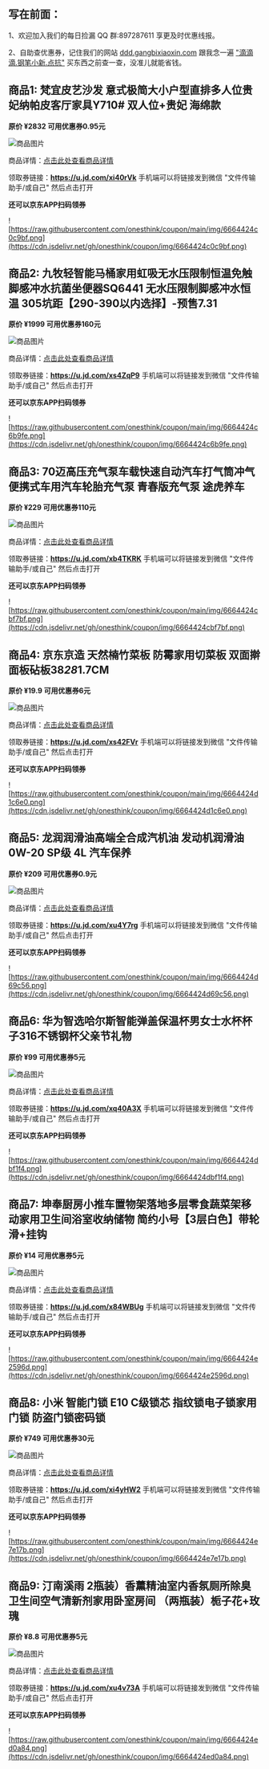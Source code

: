 ## 写在前面：

1、欢迎加入我们的每日捡漏 QQ 群:897287611 享更及时优惠线报。

2、自助查优惠券，记住我们的网站 [ddd.gangbixiaoxin.com](https://ddd.gangbixiaoxin.com) 跟我念一遍 ["滴滴滴.钢笔小新.点抗"](https://ddd.gangbixiaoxin.com) 买东西之前查一查，没准儿就能省钱。

## 商品1: 梵宜皮艺沙发 意式极简大小户型直排多人位贵妃纳帕皮客厅家具Y710# 双人位+贵妃 海绵款

**原价 ¥2832 可用优惠券0.95元**

![商品图片](http://img14.360buyimg.com/n1/jfs/t1/182648/1/45677/157739/664555a6Fc77257e3/0ecd91863f4e5f00.jpg)

商品详情：[点击此处查看商品详情](https://union-click.jd.com/jdc?e=1003156031&amp;p=JF8BARsJK1olXwQGVlxcDkMXBF8IGlodXgUGVF9VAE0UAV9MRANLAjZbERscSkAJHTdNTwcKBlMdBgABFksWAmcLGF8VXA4KUl1fFxJSXzI4aw1yD1kYVio4Ty12eyhxUhtmAA9eNFJROEonAG4IHFITWgALUW5cWEpHAj8JS1olXQYyFTBdCEMXA2sKGGsUbQYEVFhUDUwTCmwIElslXQ4FZInwsJ6dsrqAoo-L1dG784vUtJ-Ji184K1glXQcDVl5ZD0oVA184G2sWbVhsVQ1aDRsWU25mRhISXV4CHxczC0kSAW0LHFolXwcDVlxtOHtxeDlVfQFQCXF5JhUnbgB_dz1cZT8RIEdsVi4_UDN_fmZcRwMdXWNbUyQFOEsn)

领取券链接：**https://u.jd.com/xi40rVk** 手机端可以将链接发到微信 "文件传输助手/或自己" 然后点击打开

**还可以京东APP扫码领券**

![https://raw.githubusercontent.com/onesthink/coupon/main/img/6664424c0c9bf.png](https://cdn.jsdelivr.net/gh/onesthink/coupon/img/6664424c0c9bf.png)

## 商品2: 九牧轻智能马桶家用虹吸无水压限制恒温免触脚感冲水抗菌坐便器SQ6441 无水压限制脚感冲水恒温 305坑距【290-390以内选择】-预售7.31

**原价 ¥1999 可用优惠券160元**

![商品图片](http://img14.360buyimg.com/n1/jfs/t1/245146/7/11126/109316/6661ddd7F896e0dc9/cba926019fe2107a.jpg)

商品详情：[点击此处查看商品详情](https://union-click.jd.com/jdc?e=1003156031&amp;p=JF8BARgJK1olXwMLUFZbDEsfCl8IGlsUXQcBUVpYDkwQC19MRANLAjZbERscSkAJHTdNTwcKBlMdBgABFksWA24IGlgQWQMEU1lVFxJSXzI4HRBWQ05aP14-QwNDAjkJUh9CQ3J1AlJROEonAG4IHFITWgALUW5cWEpHAj8JS1olXQYyFTBaCEkRBV8JK1sTXQALUVlZAU8WBWk4G1MSbdGv7IvXuZ6furuWk4ys-tOL6IrDgHsnM2w4G1oUXwYGU19fCHsnA18LKwV7XFUEV1xfXEt5XiYPGwMQVFJsV1xbCUIVB2o4GVoUXwQyZG5fQy0VQw5uXSVxI3NhLQkaQQt0AyhUciN7X1RFNT0pYw9AYy1ySAVHGVgDZF5t)

领取券链接：**https://u.jd.com/xs4ZqP9** 手机端可以将链接发到微信 "文件传输助手/或自己" 然后点击打开

**还可以京东APP扫码领券**

![https://raw.githubusercontent.com/onesthink/coupon/main/img/6664424c6b9fe.png](https://cdn.jsdelivr.net/gh/onesthink/coupon/img/6664424c6b9fe.png)

## 商品3: 70迈高压充气泵车载快速自动汽车打气筒冲气便携式车用汽车轮胎充气泵 青春版充气泵 途虎养车

**原价 ¥229 可用优惠券110元**

![商品图片](http://img14.360buyimg.com/n1/jfs/t1/164713/29/39077/104238/64be2b93F652b4b69/012af6a2e1d41b55.jpg)

商品详情：[点击此处查看商品详情](https://union-click.jd.com/jdc?e=1003156031&amp;p=JF8BARkJK1olXwMLV1xfCk4SBl8IGlocWQUBXVZfDU0fBF9MRANLAjZbERscSkAJHTdNTwcKBlMdBgABFksWAmYMGFgcVQQHUlZaFxJSXzI4ASlRI11KK0A_aTVMZ25yfDluLlFnJFJROEonAG4IHFITWgALUW5cWEpHAj8JS1olXQYyFTBdCkIeAW44GmsVWwYEXVtaDEIQB20KK1sdWjbV-eaIgvrCi9bchdPC5KHX3eKJlsMnM18LK1sUXAQCUFlcCksnM284GGtLMwdRXF5fDB4QbTJBHFtNWVRHOl1fD0gQAWkNK1kUXAQAZG5tcj1DSix8TT0UGl0CNiAddz9oeggIbz9XMwR4KR8uaS1uVjFbYx9BXFFqVm5dOA)

领取券链接：**https://u.jd.com/xb4TKRK** 手机端可以将链接发到微信 "文件传输助手/或自己" 然后点击打开

**还可以京东APP扫码领券**

![https://raw.githubusercontent.com/onesthink/coupon/main/img/6664424cbf7bf.png](https://cdn.jsdelivr.net/gh/onesthink/coupon/img/6664424cbf7bf.png)

## 商品4: 京东京造 天然楠竹菜板 防霉家用切菜板 双面擀面板砧板38*28*1.7CM

**原价 ¥19.9 可用优惠券6元**

![商品图片](http://img14.360buyimg.com/n1/jfs/t1/230006/23/16359/77035/6659ac0cFd4bb0c77/83d4af3591b70cb3.jpg)

商品详情：[点击此处查看商品详情](https://union-click.jd.com/jdc?e=1003156031&amp;p=JF8BAQ8JK1olXwMLUV9dDkkRC18OGVoTXA4CZBoCUBVIMzZNXhpXVhgcDBsJVFRMVnBaRQcLWwQDUl9VCFRORjNVK1IWOnILMV4NajdfVxtuWAVRNQ9mKz5RBHsWM2wJG1wcWwEEXVttCRsWU25YGgsUbQYCZAgzCEoWAm4AHFwUXjYDZF5bCE0eBmgME1sUVQIyVFZaOJy6u7qCqo6d5NKc3Inkr56ev7uWk2slbQUyVF9cCksTBG4KG2slXTYBZAAzCRgQBj8JHQh7AE8FVAZUTxJ5AG0NGF8XVQUyVl9cCkknM196aDxJVGFYChc9AExjCml-bA1KDnB_XVczCj1uRAgMUgVrPE1JJiheSRttM284)

领取券链接：**https://u.jd.com/xs42FVr** 手机端可以将链接发到微信 "文件传输助手/或自己" 然后点击打开

**还可以京东APP扫码领券**

![https://raw.githubusercontent.com/onesthink/coupon/main/img/6664424d1c6e0.png](https://cdn.jsdelivr.net/gh/onesthink/coupon/img/6664424d1c6e0.png)

## 商品5: 龙润润滑油高端全合成汽机油 发动机润滑油 0W-20 SP级 4L 汽车保养

**原价 ¥209 可用优惠券0.9元**

![商品图片](http://img14.360buyimg.com/n1/jfs/t1/249354/24/10843/138018/6662d8a0Fc062b5ac/2a7c8c48e5afa3b2.jpg)

商品详情：[点击此处查看商品详情](https://union-click.jd.com/jdc?e=1003156031&amp;p=JF8BARUJK1olXwQAVV5fAU8SC18IGloUXAAKU15dC00nRzBQRQQlBENHFRxWFlVPRjtUBABAQlRcCEBdCUoWAmkAHFsVXgAdDRsBVXtKQm9KYDt-NWNHVw0ebRseVBN7XSNlUQoyVW5eCUsQCmkPHVIQbQdSVQ5cWEpHAl8IG2tXM9C73lpeAXsWM28OG10cWAEGXFxaCEwnA2cPK4y45dOI5YvVsZ-Ji7ixvI6c4dKc3G5tOEgnA24JGVsRWgcAVG5tCHsUMzFmGggTXwYHUAozVQIQAzdYXgJ7XgQAVFldAEwnAW4JGVklbTZ1XSgoDkpuCwZrGlhJBEdUDQk9UAlcR2ZmGTxmNHJEXCEfAU9qR2xpRgkVbQYy)

领取券链接：**https://u.jd.com/xu4Y7rg** 手机端可以将链接发到微信 "文件传输助手/或自己" 然后点击打开

**还可以京东APP扫码领券**

![https://raw.githubusercontent.com/onesthink/coupon/main/img/6664424d69c56.png](https://cdn.jsdelivr.net/gh/onesthink/coupon/img/6664424d69c56.png)

## 商品6: 华为智选哈尔斯智能弹盖保温杯男女士水杯杯子316不锈钢杯父亲节礼物

**原价 ¥99 可用优惠券5元**

![商品图片](http://img14.360buyimg.com/n1/jfs/t1/92048/35/43639/68248/6662b2b8Ff0c28bc8/74a134a9296280b6.jpg)

商品详情：[点击此处查看商品详情](https://union-click.jd.com/jdc?e=1003156031&amp;p=JF8BASgJK1olXwMEUltYCk8XA18IGloUXQAAVlhVCEgnRzBQRQQlBENHFRxWFlVPRjtUBABAQlRcCEBdCUoWA2kKGV0dXQUdDRsBVXtofRNwTg1XLWN1TlwDVk5JQmdVHC1lUQoyVW5eCUsQCmkPHVIQbQdSVQ5cWEpHAl8IG2tGM9K-64vUg5y_iLe5o4yU2NGuykKKt9LDi-E4GmsVWwYEXVtaDEMQAGgNK1sdWjbV-eaIgvrCi9bchdPC5KHX3eKJlsMnM18LK1sUXAQCUFlcCksnM284GGtLMwdRUl1YXEJEbTJBHFtND0EAOl1fDksSA2wPK1kUXAQAZG5tcBVqdwZhZy4QFFtxUy0pXSIQAglzXzpSMwQHVQEZdBhHfgpOeylJBn1lU25dOA)

领取券链接：**https://u.jd.com/xq40A3X** 手机端可以将链接发到微信 "文件传输助手/或自己" 然后点击打开

**还可以京东APP扫码领券**

![https://raw.githubusercontent.com/onesthink/coupon/main/img/6664424dbf1f4.png](https://cdn.jsdelivr.net/gh/onesthink/coupon/img/6664424dbf1f4.png)

## 商品7: 坤奉厨房小推车置物架落地多层零食蔬菜架移动家用卫生间浴室收纳储物 简约小号【3层白色】带轮滑+挂钩

**原价 ¥14 可用优惠券5元**

![商品图片](http://img14.360buyimg.com/n1/jfs/t1/247739/32/10038/290617/66586464Fed5c1e0f/97c4ecbd2bd132ae.png)

商品详情：[点击此处查看商品详情](https://union-click.jd.com/jdc?e=1003156031&amp;p=JF8BARsJK1olXwQEXVdbD00WAF8IGlocWQ4GXV5aDU8VC19MRANLAjZbERscSkAJHTdNTwcKBlMdBgABFksWAmYME18cXQEHUFxVFxJSXzI4QTlPFWBgHUA-Ug9XUD14UlsUOQ5VElJROEonAG4IHFITWgALUW5cWEpHAj8JS1olXQYyFTBdDUoRBmgBHmsUbQYEVFhUDUwQAm4KE14lXQ4FZInwsJ6dsrqAoo-L1dG784vUtJ-Ji184K1glXQcDVl5ZD0oVA184G2sWbVhsVQ1bCkoWV2lmRhISXV5UVB4zC0kSAGsAE10lXwcDVlxtOHtoYRRMZBJOD1VVFgEZbxxfcAxbQA9FGEZsVjU0exhfQAthXihCWXYAUgwEOEsn)

领取券链接：**https://u.jd.com/x84WBUg** 手机端可以将链接发到微信 "文件传输助手/或自己" 然后点击打开

**还可以京东APP扫码领券**

![https://raw.githubusercontent.com/onesthink/coupon/main/img/6664424e2596d.png](https://cdn.jsdelivr.net/gh/onesthink/coupon/img/6664424e2596d.png)

## 商品8: 小米 智能门锁 E10 C级锁芯 指纹锁电子锁家用门锁 防盗门锁密码锁

**原价 ¥749 可用优惠券30元**

![商品图片](http://img14.360buyimg.com/n1/jfs/t1/148432/22/35415/116941/6662e260Fdba71d48/b4ca8a042e3f17f2.jpg)

商品详情：[点击此处查看商品详情](https://union-click.jd.com/jdc?e=1003156031&amp;p=JF8BAR0JK1olXwMLU1ZUAUITAV8IGloUWA8EU1pdD0MnRzBQRQQlBENHFRxWFlVPRjtUBABAQlRcCEBdCUoWBmYOHF8VWg4dDRsBVXtHfzN9TiJ1CmUGKlg5SyxldxUBUxBlUQoyVW5eCUsQCmkPHVIQbQdSVQ5cWEpHAl8IG2tXM9KD6ojdip2Bo7izqgBAbQcyVFhdDkISBGgJG1IcWjYCXFlt3-av1uW5ztOsiZiKg-f63cKr1_GAK2slXjYCVV9fCE8QAm0IK2sVbQUyCjBcW0wSU25YGjVIFAECDAdbDiUUAWoKH1sTXjYAVV9fCnsnMxpPRSJTHl9XXFpbSSgRYC9rbDlKNlBDPDBfezQWZxttHVITVGF6FSI6DAInA18)

领取券链接：**https://u.jd.com/xi4yHW2** 手机端可以将链接发到微信 "文件传输助手/或自己" 然后点击打开

**还可以京东APP扫码领券**

![https://raw.githubusercontent.com/onesthink/coupon/main/img/6664424e7e17b.png](https://cdn.jsdelivr.net/gh/onesthink/coupon/img/6664424e7e17b.png)

## 商品9: 汀南溪雨 2瓶装）香薰精油室内香氛厕所除臭卫生间空气清新剂家用卧室房间 （两瓶装）栀子花+玫瑰

**原价 ¥8.8 可用优惠券5元**

![商品图片](http://img14.360buyimg.com/n1/jfs/t1/144483/9/34849/92786/641a9f51F3f857868/3731c0f43cede0ee.jpg)

商品详情：[点击此处查看商品详情](https://union-click.jd.com/jdc?e=1003156031&amp;p=JF8BARsJK1olXwQAVV1ZDUweAl8IGloSXQACVV1eDk8WB19MRANLAjZbERscSkAJHTdNTwcKBlMdBgABFksWAmgIHVsUXgUEUF9ZFxJSXzI4Xj5TJnRVByI-DA9rRxtWcyEPPX1EAlJROEonAG4IHFITWgALUW5cWEpHAj8JS1olXQYyFTBdCUoXC2cIHGsUbQYEVFhUDUwQAm0AEl0lXQ4FZInwsJ6dsrqAoo-L1dG784vUtJ-Ji184K1glXQcDVl5ZD0oVA184G2sWbVhsVQ1VCEoVVmdmRhISXV5aEQMzC0kQAGgMGFwlXwcDVlxtOHtfUQ8JcBpuC3xGFCopUDdLfRFVTVNGFn9sVggEdh92e2ZPQStxX1NXEFYjOEsn)

领取券链接：**https://u.jd.com/xu4v73A** 手机端可以将链接发到微信 "文件传输助手/或自己" 然后点击打开

**还可以京东APP扫码领券**

![https://raw.githubusercontent.com/onesthink/coupon/main/img/6664424ed0a84.png](https://cdn.jsdelivr.net/gh/onesthink/coupon/img/6664424ed0a84.png)

